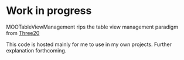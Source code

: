 # Work in progress #

MOOTableViewManagement rips the table view management paradigm from [Three20](https://github.com/facebook/three20)

This code is hosted mainly for me to use in my own projects. Further explanation forthcoming.
